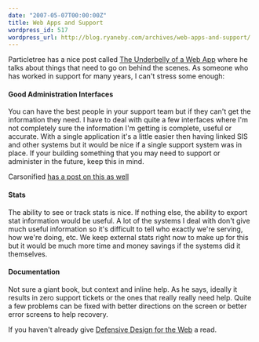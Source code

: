```yaml
---
date: "2007-05-07T00:00:00Z"
title: Web Apps and Support
wordpress_id: 517
wordpress_url: http://blog.ryaneby.com/archives/web-apps-and-support/
---
```

Particletree has a nice post called <a href="http://particletree.com/notebook/the-underbelly-of-a-web-app/">The Underbelly of a Web App</a> where he talks about things that need to go on behind the scenes. As someone who has worked in support for many years, I can't stress some enough:

<h4>Good Administration Interfaces</h4>

You can have the best people in your support team but if they can't get the information they need. I have to deal with quite a few interfaces where I'm not completely sure the information I'm getting is complete, useful or accurate. With a single application it's a little easier then having linked SIS and other systems but it would be nice if a single support system was in place. If your building something that you may need to support or administer in the future, keep this in mind.

Carsonified <a href="http://www.carsonified.com/amigo/customer-service-tips">has a post on this as well</a>

<h4>Stats</h4>

The ability to see or track stats is nice. If nothing else, the ability to export stat information would be useful. A lot of the systems I deal with don't give much useful information so it's difficult to tell who exactly we're serving, how we're doing, etc. We keep external stats right now to make up for this but it would be much more time and money savings if the systems did it themselves.

<h4>Documentation</h4>

Not sure a giant book, but context and inline help. As he says, ideally it results in zero support tickets or the ones that really really need help. Quite a few problems can be fixed with better directions on the screen or better error screens to help recovery.

If you haven't already give <a href="http://worldcat.org/oclc/56451583">Defensive Design for the Web</a> a read.
